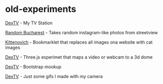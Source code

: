 # old-experiments

[DexTV](http://sonictruth.github.io/old-experiments/dextv/) - My TV Station

[Random Bucharest](http://sonictruth.github.io/old-experiments/random-bucharest/#f=lomo&loc=44.424145,26.070123&h=93) - Takes random instagram-like photos from streetview

[Kittenovich](http://sonictruth.github.io/old-experiments/kittenovich/) - Bookmarklet that replaces all images ona website with cat images

[DexTV](http://sonictruth.github.io/old-experiments/video-dome-test/) - Three.js experimet that maps a video or webcam to a 3d dome

[DexTV](http://sonictruth.github.io/old-experiments/arcadia/) - Bootstrap mookup

[DexTV](http://sonictruth.github.io/old-experiments/giftractie/) - Just some gifs I made with my camera

